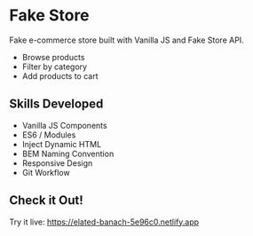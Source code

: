 # Fake Store

Fake e-commerce store built with Vanilla JS and Fake Store API.

- Browse products
- Filter by category
- Add products to cart

## Skills Developed

- Vanilla JS Components
- ES6 / Modules
- Inject Dynamic HTML
- BEM Naming Convention
- Responsive Design
- Git Workflow

## Check it Out!
Try it live: https://elated-banach-5e96c0.netlify.app
